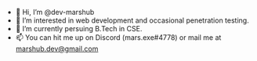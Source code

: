 - 👋 Hi, I’m @dev-marshub
- 👀 I’m interested in web development and occasional penetration testing.
- 🌱 I’m currently persuing B.Tech in CSE.
- 📫 You can hit me up on Discord (mars.exe#4778) or mail me at marshub.dev@gmail.com
